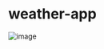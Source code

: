 # weather-app
 ![image](https://user-images.githubusercontent.com/77491226/167810297-57d92cc5-049a-4f77-b2bb-84956fe993a3.png)

